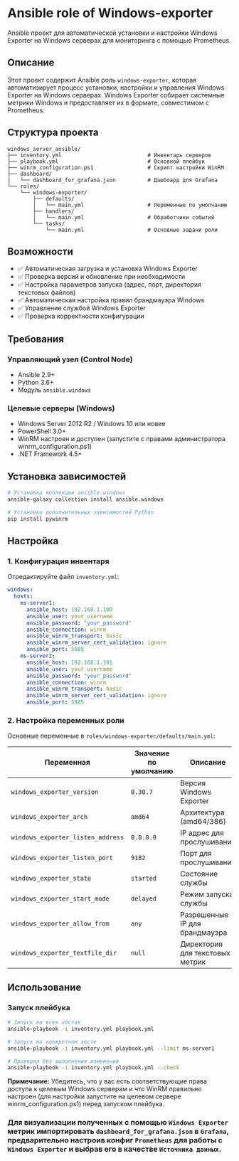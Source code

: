 # Ansible role of Windows-exporter

Ansible проект для автоматической установки и настройки Windows Exporter на Windows серверах для мониторинга с помощью Prometheus.

## Описание

Этот проект содержит Ansible роль `windows-exporter`, которая автоматизирует процесс установки, настройки и управления Windows Exporter на Windows серверах. Windows Exporter собирает системные метрики Windows и предоставляет их в формате, совместимом с Prometheus.

## Структура проекта

```
windows_server_ansible/
├── inventory.yml                           # Инвентарь серверов
├── playbook.yml                            # Основной плейбук
├── winrm_configuration.ps1                 # Скрипт настройки WinRM
├── dashboard/
|   └── dashboard_for_grafana.json          # Дашбоард для Grafana
└── roles/
    └── windows-exporter/
        ├── defaults/
        │   └── main.yml                    # Переменные по умолчанию
        ├── handlers/
        │   └── main.yml                    # Обработчики событий
        └── tasks/
            └── main.yml                    # Основные задачи роли
```

## Возможности

- ✅ Автоматическая загрузка и установка Windows Exporter
- ✅ Проверка версий и обновление при необходимости
- ✅ Настройка параметров запуска (адрес, порт, директория текстовых файлов)
- ✅ Автоматическая настройка правил брандмауэра Windows
- ✅ Управление службой Windows Exporter
- ✅ Проверка корректности конфигурации

## Требования

### Управляющий узел (Control Node)

- Ansible 2.9+
- Python 3.6+
- Модуль `ansible.windows`

### Целевые серверы (Windows)

- Windows Server 2012 R2 / Windows 10 или новее
- PowerShell 3.0+
- WinRM настроен и доступен (запустите с правами администратора winrm_configuration.ps1)
- .NET Framework 4.5+

## Установка зависимостей

```bash
# Установка коллекции ansible.windows
ansible-galaxy collection install ansible.windows

# Установка дополнительных зависимостей Python
pip install pywinrm
```

## Настройка

### 1. Конфигурация инвентаря

Отредактируйте файл `inventory.yml`:

```yaml
windows:
  hosts:
    ms-server1:
      ansible_host: 192.168.1.100
      ansible_user: your_username
      ansible_password: "your_password"
      ansible_connection: winrm
      ansible_winrm_transport: basic
      ansible_winrm_server_cert_validation: ignore
      ansible_port: 5985
    ms-server2:
      ansible_host: 192.168.1.101
      ansible_user: your_username
      ansible_password: "your_password"
      ansible_connection: winrm
      ansible_winrm_transport: basic
      ansible_winrm_server_cert_validation: ignore
      ansible_port: 5985
```

### 2. Настройка переменных роли

Основные переменные в `roles/windows-exporter/defaults/main.yml`:

| Переменная | Значение по умолчанию | Описание |
|------------|----------------------|----------|
| `windows_exporter_version` | `0.30.7` | Версия Windows Exporter |
| `windows_exporter_arch` | `amd64` | Архитектура (amd64/386) |
| `windows_exporter_listen_address` | `0.0.0.0` | IP адрес для прослушивания |
| `windows_exporter_listen_port` | `9182` | Порт для прослушивания |
| `windows_exporter_state` | `started` | Состояние службы |
| `windows_exporter_start_mode` | `delayed` | Режим запуска службы |
| `windows_exporter_allow_from` | `any` | Разрешенные IP для брандмауэра |
| `windows_exporter_textfile_dir` | `null` | Директория для текстовых метрик |

## Использование

### Запуск плейбука

```bash
# Запуск на всех хостах
ansible-playbook -i inventory.yml playbook.yml

# Запуск на конкретном хосте
ansible-playbook -i inventory.yml playbook.yml --limit ms-server1

# Проверка без выполнения изменений
ansible-playbook -i inventory.yml playbook.yml --check
```

**Примечание:** Убедитесь, что у вас есть соответствующие права доступа к целевым Windows серверам и что WinRM правильно настроен (для настройки запустите на целевом сервере winrm_configuration.ps1) перед запуском плейбука.

### Для визуализации полученных с помощью `Windows Exporter` метрик импортировать `dashboard_for_grafana.json` в `Grafana`, предварительно настроив конфиг `Prometheus` для работы с `Windows Exporter` и выбрав его в качестве `Источника данных`.
